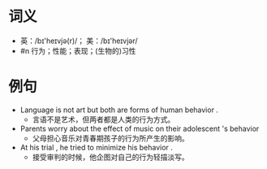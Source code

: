 # 词义
- 英：/bɪ'heɪvjə(r)/； 美：/bɪ'heɪvjər/
- #n 行为；性能；表现；(生物的)习性
# 例句
- Language is not art but both are forms of human behavior .
	- 言语不是艺术，但两者都是人类的行为方式。
- Parents worry about the effect of music on their adolescent 's behavior
	- 父母担心音乐对青春期孩子的行为所产生的影响。
- At his trial , he tried to minimize his behavior .
	- 接受审判的时候，他企图对自己的行为轻描淡写。
